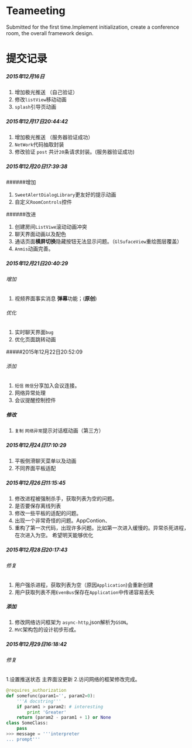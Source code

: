 # Teameeting
Submitted for the first time.Implement initialization, create a conference room, the overall framework design.

# 提交记录
##### 2015年12月16日 
1. 增加极光推送 （自己验证）
2. 修改`listView`移动动画
3. `splash`引导页动画

##### 2015年12月17日20:44:42
1. 增加极光推送 （服务器验证成功）
2. `NetWork`代码抽取封装
3. 修改验证 `post` 共计`20`条请求封装。(服务器验证成功)


##### 2015年12月20日17:39:38

######增加
1. `SweetAlertDialogLibrary`更友好的提示动画
2. 自定义`RoomControls`控件

######改进
1. 创建房间`ListViwe`滚动动画冲突
2. 聊天界面动画以及配色
3. 通话页面**横屏切换**隐藏按钮无法显示问题。（`GlSufaceView`重绘图层覆盖）
4. `Anmis`动画完善。

##### 2015年12月21日20:40:29

###### 增加
1. 视频界面事实消息 **弹幕**功能；(**原创**)
 

###### 优化
1. 实时聊天界面`bug`
2. 优化页面跳转动画


#####2015年12月22日20:52:09
###### 添加
1. `短信` `微信`分享加入会议连接。
2. 网络异常处理
3. 会议提醒控制控件

##### 修改
1. `复制` `网络异常`提示对话框动画（第三方）

##### 2015年12月24日17:10:29
1. 平板侧滑聊天菜单以及动画
2. 不同界面平板适配 

##### 2015年12月26日11:15:45
1. 修改进程被强制杀手，获取列表为空的问题。
2. 是否要保存离线列表
3. 修改一些平板的适配的问题。
4. 出现一个非常奇怪的问题。AppContion、
5. 重构了第一次代码，出现许多问题。比如第一次进入缓慢的。异常杀死进程，在次进入为空。
希望明天能够优化

##### 2015年12月28日20:17:43 
###### 修复
1. 用户强杀进程，获取列表为空（原因`Application`)会重新创建
2. 用户获取列表不用`EvenBus`保存在`Application`中传递容易丢失

##### 添加
1. 修改网络访问框架为 `async-http`,json解析为`GSON`。
2. `MVC`架构包的设计初步形成。

##### 2015年12月29日16:18:42
 
###### 修复
1.设置推送状态 主界面没更新
2.访问网络的框架修改完成。


``` python
@requires_authorization
def somefunc(param1='', param2=0):
    '''A docstring'''
    if param1 > param2: # interesting
        print 'Greater'
    return (param2 - param1 + 1) or None
class SomeClass:
    pass
>>> message = '''interpreter
... prompt'''
```
